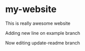 # my-website

This is really awesome website

Adding new line on example branch 

Now editing update-readme branch 
